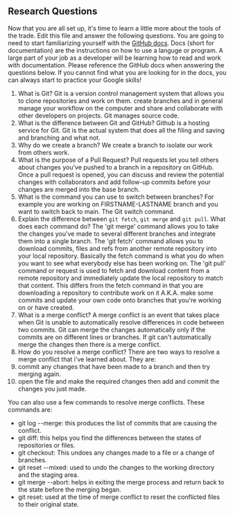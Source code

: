 ## Research Questions

Now that you are all set up, it's time to learn a little more about the tools of the trade. Edit this file and answer the following questions. You are going to need to start familiarizing yourself with the [GitHub docs](https://docs.github.com/en). Docs (short for documentation) are the instructions on how to use a languge or program. A large part of your job as a developer will be learning how to read and work with documentation. Please reference the GitHub docs when answering the questions below. If you cannot find what you are looking for in the docs, you can always start to practice your Google skills!

1. What is Git?
Git is a version control management system that allows you to clone repositories and work on them. create branches and in general manage  your workflow on the computer and share and collaborate with other developers on projects.
Git manages source code.  
2. What is the difference between Git and GitHub?
Github is a hosting service for Git. Git is the actual system that does all the filing and saving and branching and what not.
3. Why do we create a branch?
We create a branch to isolate our work from others work.
4. What is the purpose of a Pull Request?
Pull requests let you tell others about changes you've pushed to a branch in a repository on GitHub. Once a pull request is opened, you can discuss and review the potential changes with collaborators and add follow-up commits before your changes are merged into the base branch.
5. What is the command you can use to switch between branches? For example you are working on FIRSTNAME-LASTNAME branch and you want to switch back to main.
The Git switch command.
6. Explain the difference between `git fetch`, `git merge` and `git pull`. What does each command do?
The 'git merge' command allows you to take the changes you've made to several different branches and integrate them into a single branch. The 'git fetch' command allows you to download commits, files and refs from another remote repository into your local repository. Basically the fetch command is what you do when you want to see what everybody else has been working on. The 'git pull' command or request is used to fetch and download content from a remote repository and immediately update the local repository to match that content. This differs from the fetch command in that you are downloading a repository to contribute work on it A.K.A. make some commits and update your own code onto branches that you're working on or have created.
7. What is a merge conflict?
A merge conflict is an event that takes place when Git is unable to automatically resolve differences in code between two commits. Git can merge the changes automatically only if the commits are on different lines or branches. If git can't automatically merge the changes then there is a merge conflict.
8. How do you resolve a merge conflict?
There are two ways to resolve a merge conflict that i've learned about. They are:
1. commit any changes that have been made to a branch and then try merging again.
2. open the file and make the required changes then add and commit the changes you just made.

You can also use a few commands to resolve merge conflicts. These commands are:
- git log --merge: this produces the list of commits that are causing the conflict.
- git diff: this helps you find the differences between the states of repositories or files.
- git checkout: This undoes any changes made to a file or a change of branches.
- git reset --mixed: used to undo the changes to the working directory and the staging area.
- git merge --abort: helps in exiting the merge process and return back to the state before the merging began.
- git reset: used at the time of merge conflict to reset the conflicted files to their original state.
